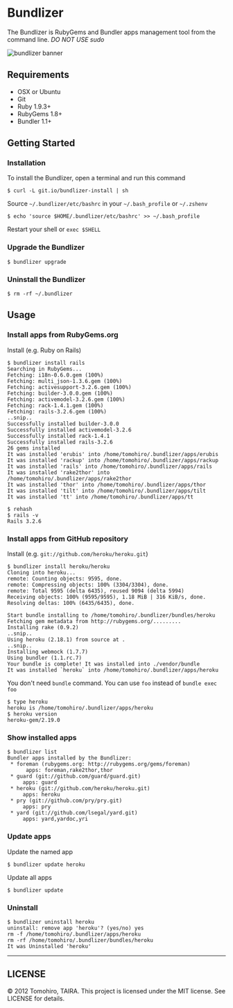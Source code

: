 Bundlizer
================================================================================
The Bundlizer is RubyGems and Bundler apps management tool from the command line. _DO NOT USE sudo_

![bundlizer banner](http://f.cl.ly/items/0y272u3M0Q132k3y0B1O/bundlizer.png)

Requirements
--------------------------------------------------------------------------------

- OSX or Ubuntu
- Git
- Ruby 1.9.3+
- RubyGems 1.8+
- Bundler 1.1+


Getting Started
--------------------------------------------------------------------------------

### Installation

To install the Bundlizer, open a terminal and run this command

    $ curl -L git.io/bundlizer-install | sh

Source `~/.bundlizer/etc/bashrc` in your `~/.bash_profile` or `~/.zshenv`

    $ echo 'source $HOME/.bundlizer/etc/bashrc' >> ~/.bash_profile

Restart your shell or `exec $SHELL`


### Upgrade the Bundlizer

    $ bundlizer upgrade


### Uninstall the Bundlizer

    $ rm -rf ~/.bundlizer


Usage
--------------------------------------------------------------------------------

### Install apps from RubyGems.org

Install (e.g. Ruby on Rails)

    $ bundlizer install rails
    Searching in RubyGems...
    Fetching: i18n-0.6.0.gem (100%)
    Fetching: multi_json-1.3.6.gem (100%)
    Fetching: activesupport-3.2.6.gem (100%)
    Fetching: builder-3.0.0.gem (100%)
    Fetching: activemodel-3.2.6.gem (100%)
    Fetching: rack-1.4.1.gem (100%)
    Fetching: rails-3.2.6.gem (100%)
    ..snip..
    Successfully installed builder-3.0.0
    Successfully installed activemodel-3.2.6
    Successfully installed rack-1.4.1
    Successfully installed rails-3.2.6
    26 gems installed
    It was installed 'erubis' into /home/tomohiro/.bundlizer/apps/erubis
    It was installed 'rackup' into /home/tomohiro/.bundlizer/apps/rackup
    It was installed 'rails' into /home/tomohiro/.bundlizer/apps/rails
    It was installed 'rake2thor' into /home/tomohiro/.bundlizer/apps/rake2thor
    It was installed 'thor' into /home/tomohiro/.bundlizer/apps/thor
    It was installed 'tilt' into /home/tomohiro/.bundlizer/apps/tilt
    It was installed 'tt' into /home/tomohiro/.bundlizer/apps/tt

    $ rehash
    $ rails -v
    Rails 3.2.6


### Install apps from GitHub repository

Install (e.g. `git://github.com/heroku/heroku.git`)

    $ bundlizer install heroku/heroku
    Cloning into heroku...
    remote: Counting objects: 9595, done.
    remote: Compressing objects: 100% (3304/3304), done.
    remote: Total 9595 (delta 6435), reused 9094 (delta 5994)
    Receiving objects: 100% (9595/9595), 1.18 MiB | 316 KiB/s, done.
    Resolving deltas: 100% (6435/6435), done.

    Start bundle installing to /home/tomohiro/.bundlizer/bundles/heroku
    Fetching gem metadata from http://rubygems.org/.........
    Installing rake (0.9.2)
    ..snip..
    Using heroku (2.18.1) from source at .
    ..snip..
    Installing webmock (1.7.7)
    Using bundler (1.1.rc.7)
    Your bundle is complete! It was installed into ./vendor/bundle
    It was installed `heroku` into /home/tomohiro/.bundlizer/apps/heroku

You don't need `bundle` command. You can use `foo` instead of `bundle exec foo`

    $ type heroku
    heroku is /home/tomohiro/.bundlizer/apps/heroku
    $ heroku version
    heroku-gem/2.19.0



### Show installed apps

    $ bundlizer list
    Bundler apps installed by the Bundlizer:
     * foreman (rubygems.org: http://rubygems.org/gems/foreman)
          apps: foreman,rake2thor,thor
     * guard (git://github.com/guard/guard.git)
         apps: guard
     * heroku (git://github.com/heroku/heroku.git)
         apps: heroku
     * pry (git://github.com/pry/pry.git)
         apps: pry
     * yard (git://github.com/lsegal/yard.git)
         apps: yard,yardoc,yri


### Update apps

Update the named app

    $ bundlizer update heroku

Update all apps

    $ bundlizer update


### Uninstall

    $ bundlizer uninstall heroku
    uninstall: remove app 'heroku'? (yes/no) yes
    rm -f /home/tomohiro/.bundlizer/apps/heroku
    rm -rf /home/tomohiro/.bundlizer/bundles/heroku
    It was Uninstalled 'heroku'



---

LICENSE
--------------------------------------------------------------------------------

&copy; 2012 Tomohiro, TAIRA.
This project is licensed under the MIT license.
See LICENSE for details.
